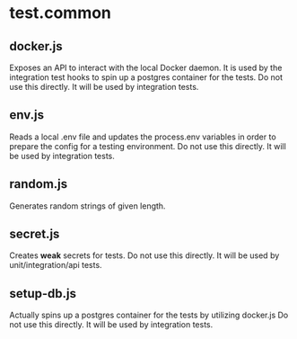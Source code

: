 # test.common

## docker.js

Exposes an API to interact with the local Docker daemon.
It is used by the integration test hooks to spin up a postgres container for the tests.
Do not use this directly.
It will be used by integration tests.

## env.js

Reads a local .env file and updates the process.env variables in order to prepare
the config for a testing environment.
Do not use this directly.
It will be used by integration tests.

## random.js

Generates random strings of given length.

## secret.js

Creates **weak** secrets for tests.
Do not use this directly.
It will be used by unit/integration/api tests.

## setup-db.js

Actually spins up a postgres container for the tests by utilizing docker.js
Do not use this directly.
It will be used by integration tests.
